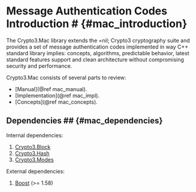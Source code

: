 # Message Authentication Codes Introduction # {#mac_introduction}

The Crypto3.Mac library extends the =nil; Crypto3 cryptography suite and provides a set of message
 authentication codes implemented in way C++ standard library implies: concepts, algorithms, predictable behavior, latest standard features support and clean architecture without compromising security and performance.
 
Crypto3.Mac consists of several parts to review:
* [Manual](@ref mac_manual).
* [Implementation](@ref mac_impl).
* [Concepts](@ref mac_concepts).

## Dependencies ## {#mac_dependencies}

Internal dependencies:
1. [Crypto3.Block](https://github.com/nilfoundation/block.git)
2. [Crypto3.Hash](https://github.com/nilfoundation/hash.git)
3. [Crypto3.Modes](https://github.com/nilfoundation/modes.git)

External dependencies:
1. [Boost](https://boost.org) (>= 1.58)